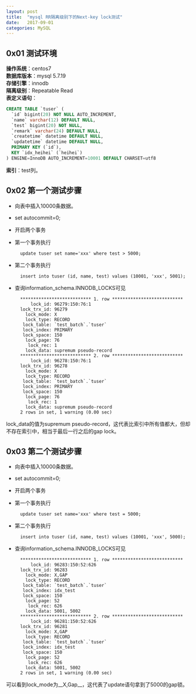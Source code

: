 ```yaml
---
layout: post
title:  "mysql RR隔离级别下的Next-key lock测试"
date:   2017-09-01
categories: MySQL
---
```


## 0x01 测试环境
__操作系统__：centos7<br>
__数据库版本__：mysql 5.7.19<br>
__存储引擎__：innodb<br>
__隔离级别__：Repeatable Read<br>
__表定义语句__：
```sql
CREATE TABLE `tuser` (
  `id` bigint(20) NOT NULL AUTO_INCREMENT,
  `name` varchar(12) DEFAULT NULL,
  `test` bigint(20) NOT NULL,
  `remark` varchar(24) DEFAULT NULL,
  `createtime` datetime DEFAULT NULL,
  `updatetime` datetime DEFAULT NULL,
  PRIMARY KEY (`id`),
  KEY `idx_heihei` (`heihei`)
) ENGINE=InnoDB AUTO_INCREMENT=10001 DEFAULT CHARSET=utf8
```
__索引__：test列。

## 0x02 第一个测试步骤
* 向表中插入10000条数据。
* set autocommit=0;
* 开启两个事务
* 第一个事务执行

		update tuser set name='xxx' where test > 5000;
		
* 第二个事务执行

		insert into tuser (id, name, test) values (10001, 'xxx', 5001);
		
* 查询information_schema.INNODB_LOCKS可见

		*************************** 1. row ***************************
			lock_id: 96279:150:76:1
		lock_trx_id: 96279
		  lock_mode: X
		  lock_type: RECORD
		 lock_table: `test_batch`.`tuser`
		 lock_index: PRIMARY
		 lock_space: 150
		  lock_page: 76
		   lock_rec: 1
		  lock_data: supremum pseudo-record
		*************************** 2. row ***************************
			lock_id: 96278:150:76:1
		lock_trx_id: 96278
		  lock_mode: X
		  lock_type: RECORD
		 lock_table: `test_batch`.`tuser`
		 lock_index: PRIMARY
		 lock_space: 150
		  lock_page: 76
		   lock_rec: 1
		  lock_data: supremum pseudo-record
		2 rows in set, 1 warning (0.00 sec)
		
lock_data的值为supremum pseudo-record，这代表比索引中所有值都大，但却不存在索引中，相当于最后一行之后的gap lock。

## 0x03 第二个测试步骤
* 向表中插入10000条数据。
* set autocommit=0;
* 开启两个事务
* 第一个事务执行

		update tuser set name='xxx' where test = 5000;
		
* 第二个事务执行

		insert into tuser (id, name, test) values (10001, 'xxx', 5000);
		
* 查询information_schema.INNODB_LOCKS可见

		*************************** 1. row ***************************
			lock_id: 96283:150:52:626
		lock_trx_id: 96283
		  lock_mode: X,GAP
		  lock_type: RECORD
		 lock_table: `test_batch`.`tuser`
		 lock_index: idx_test
		 lock_space: 150
		  lock_page: 52
		   lock_rec: 626
		  lock_data: 5001, 5002
		*************************** 2. row ***************************
			lock_id: 96281:150:52:626
		lock_trx_id: 96281
		  lock_mode: X,GAP
		  lock_type: RECORD
		 lock_table: `test_batch`.`tuser`
		 lock_index: idx_test
		 lock_space: 150
		  lock_page: 52
		   lock_rec: 626
		  lock_data: 5001, 5002
		2 rows in set, 1 warning (0.00 sec)
		
可以看到lock_mode为__X,Gap__，这代表了update语句拿到了5000的gap锁。
